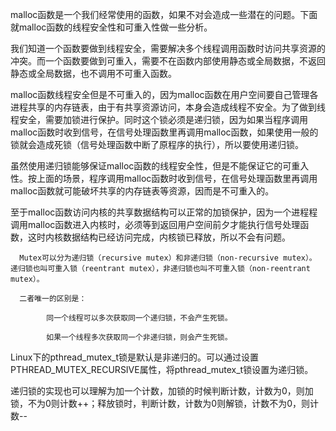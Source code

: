 malloc函数是一个我们经常使用的函数，如果不对会造成一些潜在的问题。下面就malloc函数的线程安全性和可重入性做一些分析。

 我们知道一个函数要做到线程安全，需要解决多个线程调用函数时访问共享资源的冲突。而一个函数要做到可重入，需要不在函数内部使用静态或全局数据，不返回静态或全局数据，也不调用不可重入函数。

 malloc函数线程安全但是不可重入的，因为malloc函数在用户空间要自己管理各进程共享的内存链表，由于有共享资源访问，本身会造成线程不安全。为了做到线程安全，需要加锁进行保护。同时这个锁必须是递归锁，因为如果当程序调用malloc函数时收到信号，在信号处理函数里再调用malloc函数，如果使用一般的锁就会造成死锁（信号处理函数中断了原程序的执行），所以要使用递归锁。

 虽然使用递归锁能够保证malloc函数的线程安全性，但是不能保证它的可重入性。按上面的场景，程序调用malloc函数时收到信号，在信号处理函数里再调用malloc函数就可能破坏共享的内存链表等资源，因而是不可重入的。

 至于malloc函数访问内核的共享数据结构可以正常的加锁保护，因为一个进程程调用malloc函数进入内核时，必须等到返回用户空间前夕才能执行信号处理函数，这时内核数据结构已经访问完成，内核锁已释放，所以不会有问题。

      Mutex可以分为递归锁（recursive mutex）和非递归锁（non-recursive mutex）。 递归锁也叫可重入锁（reentrant mutex），非递归锁也叫不可重入锁（non-reentrant mutex）。
    
      二者唯一的区别是：
    
            同一个线程可以多次获取同一个递归锁，不会产生死锁。
    
            如果一个线程多次获取同一个非递归锁，则会产生死锁。
Linux下的pthread_mutex_t锁是默认是非递归的。可以通过设置PTHREAD_MUTEX_RECURSIVE属性，将pthread_mutex_t锁设置为递归锁。

递归锁的实现也可以理解为加一个计数，加锁的时候判断计数，计数为0，则加锁，不为0则计数++；释放锁时，判断计数，计数为0则解锁，计数不为0，则计数--

